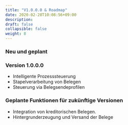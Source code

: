 ```yaml
---
title: "V1.0.0.0 & Roadmap"
date: 2020-02-28T10:08:56+09:00
description: 
draft: false
collapsible: false
weight: 8
---
```

### Neu und geplant

### Version 1.0.0.0
- Intelligente Prozesssteuerung
- Stapelverarbeitung von Belegen
- Steuerung via Belegsendeprofilen

### Geplante Funktionen für zukünftige Versionen
- Integration von kreditorischen Belegen.
- Hintergrunderzeugung und Versand der Belege

